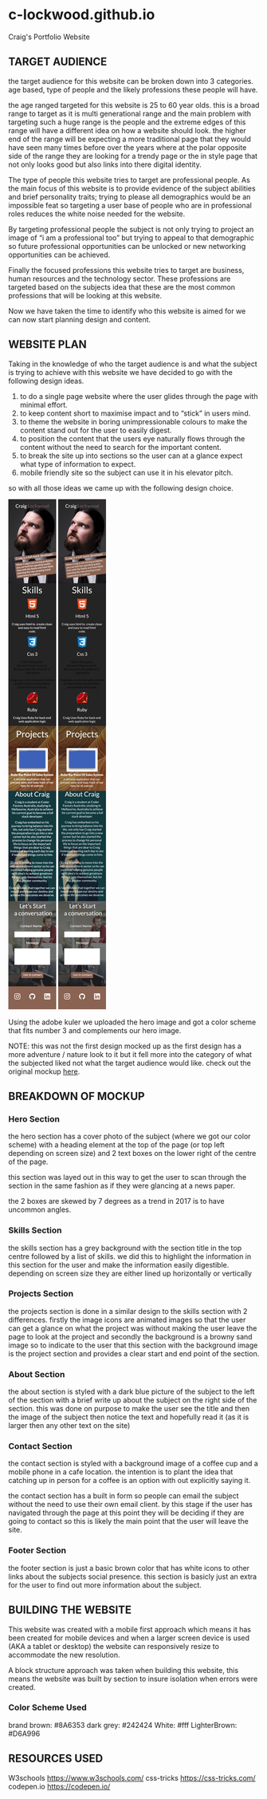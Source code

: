 # c-lockwood.github.io
Craig's Portfolio Website


## TARGET AUDIENCE

the target audience for this website can be broken down into 3 categories. age based, type of people and the likely professions these people will have.

the age ranged targeted for this website is 25 to 60 year olds. this is a broad range to target as it is multi generational range and the main problem with targeting such a huge range is the people and the extreme edges of this range will have a different idea on how a website should look. the higher end of the range will be expecting a more traditional page that they would have seen many times before over the years where at the polar opposite side of the range they are looking for a trendy page or the in style page that not only looks good but also links into there digital identity.

The type of people this website tries to target are professional people. As the main focus of this website is to provide evidence of the subject abilities and brief personality traits; trying to please all demographics would be an impossible feat so targeting a user base of people who are in professional roles reduces the white noise needed for the website.

By targeting professional people the subject is not only trying to project an image of “i am a professional too” but trying to appeal to that demographic so future professional opportunities can be unlocked or new networking opportunities can be achieved.


Finally the focused professions this website tries to target are business, human resources and the technology sector. These professions are targeted based on the subjects idea that these are the most common professions that will be looking at this website.

Now we have taken the time to identify who this website is aimed for we can now start planning design and content.


## WEBSITE PLAN

Taking in the knowledge of who the target audience is and what the subject is trying to achieve with this website we have decided to go with the following design ideas.

1. to do a single page website where the user glides through the page with minimal effort.
2. to keep content short to maximise impact and to “stick” in users mind.
3. to theme the website in boring unimpressionable colours to make the content stand out for the user to easily digest.
4. to position the content that the users eye naturally flows through the content without the need to search for the important content.
5. to break the site up into sections so the user can at a glance expect what type of information to expect.
6. mobile friendly site so the subject can use it in his elevator pitch.

so with all those ideas we came up with the following design choice.

<img alt="iphone 5 mockup" src="images/phone.png">

<img alt="desktop mockup" src="images/desktop.png">

Using the adobe kuler we uploaded the hero image and got a color scheme that fits number 3 and complements our hero image.

NOTE: this was not the first design mocked up as the first design has a more adventure / nature look to it but it fell more into the category of what the subjected liked not what the target audience would like. check out the original mockup [here](https://c-lockwood.github.io/images/first_mockup.svg).

## BREAKDOWN OF MOCKUP
### Hero Section
the hero section has a cover photo of the subject (where we got our color scheme) with a heading element at the top of the page (or top left depending on screen size) and 2 text boxes on the lower right of the centre of the page.

this section was layed out in this way to get the user to scan through the section in the same fashion as if they were glancing at a news paper.

the 2 boxes are skewed by 7 degrees as a trend in 2017 is to have uncommon angles.

### Skills Section
the skills section has a grey background with the section title in the top centre followed by a list of skills.
we did this to highlight the information in this section for the user and make the information easily digestible.
depending on screen size they are either lined up horizontally or vertically

### Projects Section
the projects section is done in a similar design to the skills section with 2 differences. firstly the image icons are animated images so that the user can get a glance on what the project was without making the user leave the page to look at the project and secondly the background is a browny sand image so to indicate to the user that this section with the background image is the project section and provides a clear start and end point of the section.

### About Section
the about section is styled with a dark blue picture of the subject to the left of the section with a brief write up about the subject on the right side of the section. this was done on purpose to make the user see the title and then the image of the subject then notice the text and hopefully read it (as it is larger then any other text on the site)

### Contact Section
the contact section is styled with a background image of a coffee cup and a mobile phone in a cafe location. the intention is to plant the idea that catching up in person for a coffee is an option with out explicitly saying it.

the contact section has a built in form so people can email the subject without the need to use their own email client. by this stage if the user has navigated through the page at this point they will be deciding if they are going to contact so this is likely the main point that the user will leave the site.
### Footer Section
the footer section is just a basic brown color that has white icons to other links about the subjects social presence. this section is basicly just an extra for the user to find out more information about the subject.


## BUILDING THE WEBSITE
This website was created with a mobile first approach which means it has been created for mobile devices and when a larger screen device is used (AKA a tablet or desktop) the website can responsively resize to accommodate the new resolution.

A block structure approach was taken when building this website, this means the website was built by section to insure isolation when errors were created.

### Color Scheme Used
brand brown: #8A6353
dark grey: #242424
White: #fff
LighterBrown: #D6A996

## RESOURCES USED
W3schools https://www.w3schools.com/
css-tricks https://css-tricks.com/
codepen.io https://codepen.io/
